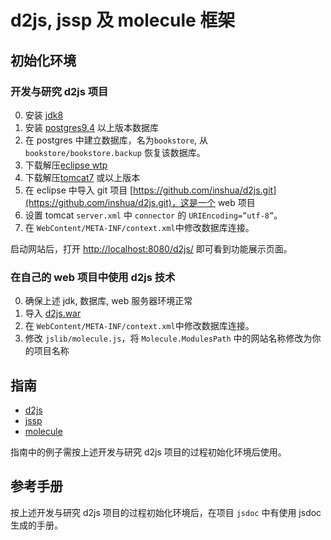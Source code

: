 # d2js, jssp 及 molecule 框架

## 初始化环境

### 开发与研究 d2js 项目
0. 安装  [jdk8](http://www.oracle.com/technetwork/java/javase/downloads/jdk8-downloads-2133151.html)
0. 安装 [postgres9.4](http://www.postgresql.org/) 以上版本数据库
0. 在 postgres 中建立数据库，名为`bookstore`, 从 `bookstore/bookstore.backup` 恢复该数据库。
0. 下载解压[eclipse wtp](http://www.eclipse.org/webtools/)
0. 下载解压[tomcat7](http://tomcat.apache.org/download-70.cgi) 或以上版本
0. 在 eclipse 中导入 git 项目 [https://github.com/inshua/d2js.git](https://github.com/inshua/d2js.git)，这是一个 web 项目
0. 设置 tomcat `server.xml` 中 `connector` 的 `URIEncoding=”utf-8”`。
0. 在 `WebContent/META-INF/context.xml`中修改数据库连接。

启动网站后，打开 [http://localhost:8080/d2js/](http://localhost:8080/d2js/) 即可看到功能展示页面。

### 在自己的 web 项目中使用 d2js 技术

0. 确保上述 jdk, 数据库, web 服务器环境正常
0. 导入 [d2js.war](./org.siphon.d2js.war?raw=true)
0. 在 `WebContent/META-INF/context.xml`中修改数据库连接。
0. 修改 `jslib/molecule.js`，将 `Molecule.ModulesPath` 中的网站名称修改为你的项目名称

## 指南

* [d2js](WebContent/guide/d2js.md)
* [jssp](WebContent/guide/jssp.md)
* [molecule](WebContent/guide/molecule.md)

指南中的例子需按上述开发与研究 d2js 项目的过程初始化环境后使用。

## 参考手册

按上述开发与研究 d2js 项目的过程初始化环境后，在项目 `jsdoc` 中有使用 jsdoc 生成的手册。

